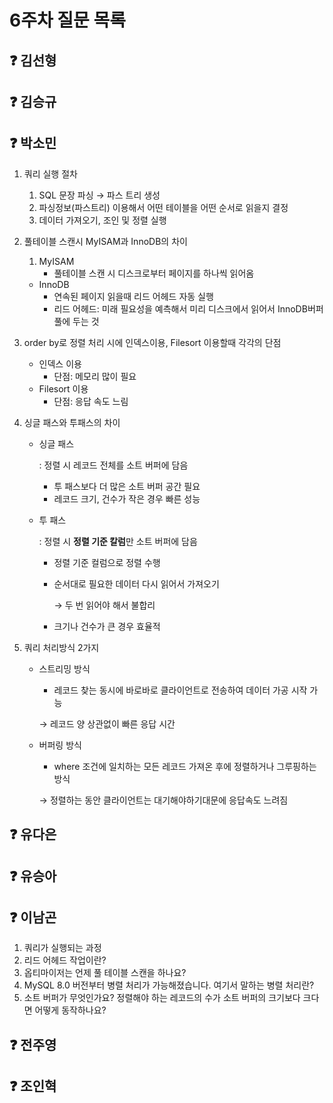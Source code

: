 # 6주차 질문 목록

## ❓ 김선형
       
## ❓ 김승규


## ❓ 박소민
1. 쿼리 실행 절차
    1. SQL 문장 파싱 → 파스 트리 생성
    2. 파싱정보(파스트리) 이용해서 어떤 테이블을 어떤 순서로 읽을지 결정
    3. 데이터 가져오기, 조인 및 정렬 실행
2. 풀테이블 스캔시 MyISAM과 InnoDB의 차이
    1. MyISAM
        - 풀테이블 스캔 시 디스크로부터 페이지를 하나씩 읽어옴
    - InnoDB
        - 연속된 페이지 읽을때 리드 어헤드 자동 실행
        - 리드 어헤드: 미래 필요성을 예측해서 미리 디스크에서 읽어서 InnoDB버퍼풀에 두는 것
3. order by로 정렬 처리 시에 인덱스이용, Filesort 이용할때 각각의 단점
    - 인덱스 이용
        - 단점: 메모리 많이 필요
    - Filesort 이용
        - 단점: 응답 속도 느림
4. 싱글 패스와 투패스의 차이
    - 싱글 패스
        
        : 정렬 시 레코드 전체를 소트 버퍼에 담음
        
        - 투 패스보다 더 많은 소트 버퍼 공간 필요
        - 레코드 크기, 건수가 작은 경우 빠른 성능
    
    - 투 패스
        
        : 정렬 시 **정렬 기준 칼럼**만 소트 버퍼에 담음
        
        - 정렬 기준 컬럼으로 정렬 수행
        - 순서대로 필요한 데이터 다시 읽어서 가져오기
            
            → 두 번 읽어야 해서 불합리
            
        - 크기나 건수가 큰 경우 효율적

5. 쿼리 처리방식 2가지
    - 스트리밍 방식
        - 레코드 찾는 동시에 바로바로 클라이언트로 전송하여 데이터 가공 시작 가능
        
        → 레코드 양 상관없이 빠른 응답 시간
        
    - 버퍼링 방식
        - where 조건에 일치하는 모든 레코드 가져온 후에 정렬하거나 그루핑하는 방식
        
        → 정렬하는 동안 클라이언트는 대기해야하기대문에 응답속도 느려짐


## ❓ 유다은


## ❓ 유승아


## ❓ 이남곤

1. 쿼리가 실행되는 과정
2. 리드 어헤드 작업이란?
3. 옵티마이저는 언제 풀 테이블 스캔을 하나요?
4. MySQL 8.0 버전부터 병렬 처리가 가능해졌습니다. 여기서 말하는 병렬 처리란?
5. 소트 버퍼가 무엇인가요? 정렬해야 하는 레코드의 수가 소트 버퍼의 크기보다 크다면 어떻게 동작하나요?

## ❓ 전주영


## ❓ 조인혁
